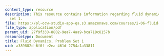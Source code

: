 ```yaml
---
content_type: resource
description: This resource contains information regarding fluid dynamics, problem
  set 1.
file: https://ol-ocw-studio-app-qa.s3.amazonaws.com/courses/2-06-fluid-dynamics-spring-2013/a389882d6f0fe2ea461d2754a1a33811_MIT2_06S13_ps1.pdf
file_type: application/pdf
parent_uid: 27f9f330-8802-9ea7-4aa9-bca718c8157b
resourcetype: Document
title: Fluid Dynamics, Problem Set 1
uid: a389882d-6f0f-e2ea-461d-2754a1a33811
---
```

